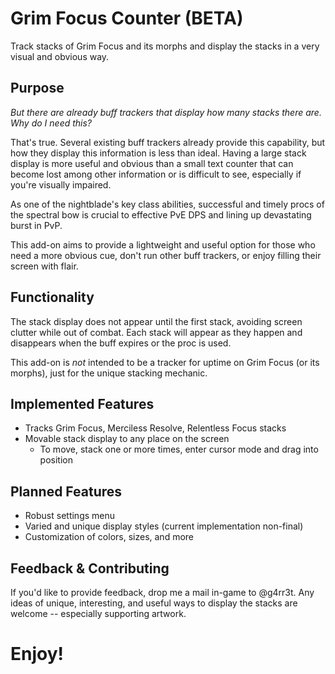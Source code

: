 # Grim Focus Counter (BETA)

Track stacks of Grim Focus and its morphs and display 
the stacks in a very visual and obvious way.

## Purpose
_But there are already buff trackers that display how many 
stacks there are. Why do I need this?_

That's true. Several existing buff trackers already provide 
this capability, but how they display this information is less 
than ideal. Having a large stack display is more useful and 
obvious than a small text counter that can become lost among
other information or is difficult to see, especially if you're 
visually impaired.

As one of the nightblade's key class abilities, 
successful and timely procs of the spectral bow is crucial 
to effective PvE DPS and lining up devastating burst in PvP.

This add-on aims to provide a lightweight and useful option 
for those who need a more obvious cue, don't run other buff 
trackers, or enjoy filling their screen with flair.

## Functionality
The stack display does not appear until the first stack, 
avoiding screen clutter while out of combat. Each stack will 
appear as they happen and disappears when the buff expires or
the proc is used.

This add-on is _not_ intended to be a tracker for uptime on 
Grim Focus (or its morphs), just for the unique stacking mechanic.

## Implemented Features
- Tracks Grim Focus, Merciless Resolve, Relentless Focus stacks
- Movable stack display to any place on the screen
	- To move, stack one or more times, enter cursor mode and drag into position

## Planned Features
- Robust settings menu
- Varied and unique display styles (current implementation non-final)
- Customization of colors, sizes, and more

## Feedback & Contributing
If you'd like to provide feedback, drop me a mail in-game to
@g4rr3t. Any ideas of unique, interesting, and useful ways to 
display the stacks are welcome -- especially supporting artwork.

# Enjoy!